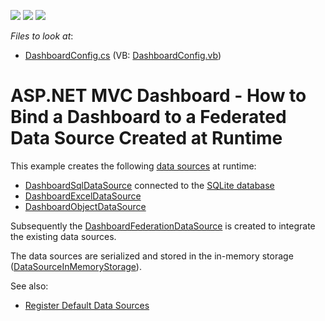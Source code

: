 <!-- default badges list -->
![](https://img.shields.io/endpoint?url=https://codecentral.devexpress.com/api/v1/VersionRange/185435870/19.1.8%2B)
[![](https://img.shields.io/badge/Open_in_DevExpress_Support_Center-FF7200?style=flat-square&logo=DevExpress&logoColor=white)](https://supportcenter.devexpress.com/ticket/details/T828758)
[![](https://img.shields.io/badge/📖_How_to_use_DevExpress_Examples-e9f6fc?style=flat-square)](https://docs.devexpress.com/GeneralInformation/403183)
<!-- default badges end -->
<!-- default file list -->
*Files to look at*:

* [DashboardConfig.cs](./CS/MVC_DataFederationExample/App_Start/DashboardConfig.cs) (VB: [DashboardConfig.vb](./VB/MVC_DataFederationExample/App_Start/DashboardConfig.vb))
<!-- default file list end -->

# ASP.NET MVC Dashboard - How to Bind a Dashboard to a Federated Data Source Created at Runtime

This example creates the following [data sources](https://docs.devexpress.com/Dashboard/116522) at runtime:

* [DashboardSqlDataSource](https://docs.devexpress.com/Dashboard/DevExpress.DashboardCommon.DashboardSqlDataSource) connected to the [SQLite database](https://docs.devexpress.com/Dashboard/113925)
* [DashboardExcelDataSource](https://docs.devexpress.com/Dashboard/DevExpress.DashboardCommon.DashboardExcelDataSource)
* [DashboardObjectDataSource](https://docs.devexpress.com/Dashboard/16133)

Subsequently the [DashboardFederationDataSource](https://docs.devexpress.com/Dashboard/DevExpress.DashboardCommon.DashboardFederationDataSource) is created to integrate the existing data sources.

The data sources are serialized and stored in the in-memory storage ([DataSourceInMemoryStorage](https://docs.devexpress.com/Dashboard/DevExpress.DashboardWeb.DataSourceInMemoryStorage)).

See also:

* [Register Default Data Sources](https://docs.devexpress.com/Dashboard/16980)
